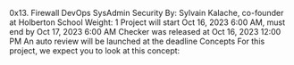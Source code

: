 0x13. Firewall
DevOps
SysAdmin
Security
 By: Sylvain Kalache, co-founder at Holberton School
 Weight: 1
 Project will start Oct 16, 2023 6:00 AM, must end by Oct 17, 2023 6:00 AM
 Checker was released at Oct 16, 2023 12:00 PM
 An auto review will be launched at the deadline
Concepts
For this project, we expect you to look at this concept:
